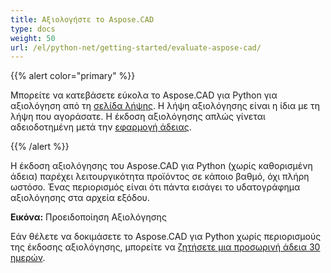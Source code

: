 ```yaml
---
title: Αξιολογήστε το Aspose.CAD
type: docs
weight: 50
url: /el/python-net/getting-started/evaluate-aspose-cad/
---
```


{{% alert color="primary" %}}

Μπορείτε να κατεβάσετε εύκολα το Aspose.CAD για Python για αξιολόγηση από τη [σελίδα λήψης](https://downloads.aspose.com/cad/python-net). Η λήψη αξιολόγησης είναι η ίδια με τη λήψη που αγοράσατε. Η έκδοση αξιολόγησης απλώς γίνεται αδειοδοτημένη μετά την [εφαρμογή άδειας](/el/cad/python-net/licensing/).

{{% /alert %}}

Η έκδοση αξιολόγησης του Aspose.CAD για Python (χωρίς καθορισμένη άδεια) παρέχει λειτουργικότητα προϊόντος σε κάποιο βαθμό, όχι πλήρη ωστόσο. Ένας περιορισμός είναι ότι πάντα εισάγει το υδατογράφημα αξιολόγησης στα αρχεία εξόδου.

**Εικόνα:** Προειδοποίηση Αξιολόγησης

Εάν θέλετε να δοκιμάσετε το Aspose.CAD για Python χωρίς περιορισμούς της έκδοσης αξιολόγησης, μπορείτε να [ζητήσετε μια προσωρινή άδεια 30 ημερών](https://purchase.aspose.com/temporary-license).
